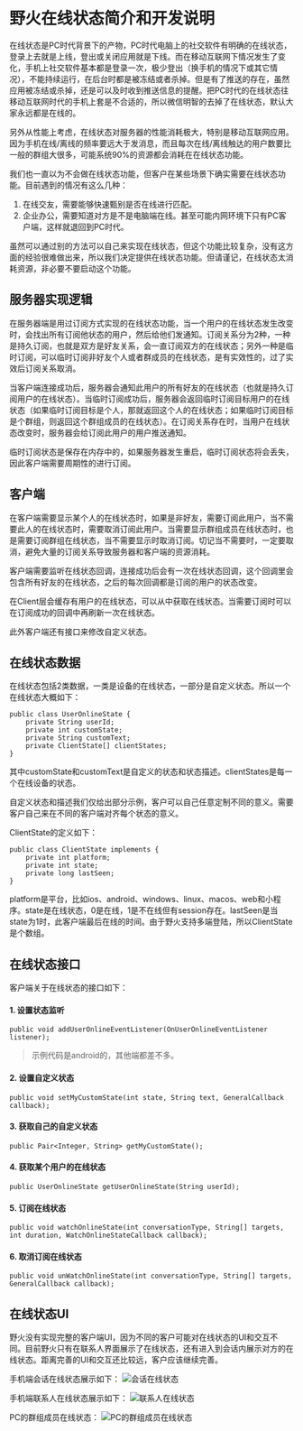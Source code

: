 # 野火在线状态简介和开发说明
在线状态是PC时代背景下的产物，PC时代电脑上的社交软件有明确的在线状态，登录上去就是上线，登出或关闭应用就是下线。而在移动互联网下情况发生了变化，手机上社交软件基本都是登录一次，极少登出（换手机的情况下或其它情况），不能持续运行，在后台时都是被冻结或者杀掉。但是有了推送的存在，虽然应用被冻结或杀掉，还是可以及时收到推送信息的提醒。把PC时代的在线状态往移动互联网时代的手机上套是不合适的，所以微信明智的去掉了在线状态，默认大家永远都是在线的。

另外从性能上考虑，在线状态对服务器的性能消耗极大，特别是移动互联网应用。因为手机在线/离线的频率要远大于发消息，而且每次在线/离线触达的用户数要比一般的群组大很多，可能系统90%的资源都会消耗在在线状态功能。

我们也一直以为不会做在线状态功能，但客户在某些场景下确实需要在线状态功能。目前遇到的情况有这么几种：
1. 在线交友，需要能够快速甄别是否在线进行匹配。
2. 企业办公，需要知道对方是不是电脑端在线。甚至可能内网环境下只有PC客户端，这样就退回到PC时代。

虽然可以通过别的方法可以自己来实现在线状态，但这个功能比较复杂，没有这方面的经验很难做出来，所以我们决定提供在线状态功能。但请谨记，在线状态太消耗资源，非必要不要启动这个功能。

## 服务器实现逻辑
在服务器端是用过订阅方式实现的在线状态功能，当一个用户的在线状态发生改变时，会找出所有订阅他状态的用户，然后给他们发通知。订阅关系分为2种，一种是持久订阅，也就是双方是好友关系，会一直订阅双方的在线状态；另外一种是临时订阅，可以临时订阅非好友个人或者群成员的在线状态，是有实效性的，过了实效后订阅关系取消。

当客户端连接成功后，服务器会通知此用户的所有好友的在线状态（也就是持久订阅用户的在线状态）。当临时订阅成功后，服务器会返回临时订阅目标用户的在线状态（如果临时订阅目标是个人，那就返回这个人的在线状态；如果临时订阅目标是个群组，则返回这个群组成员的在线状态）。在订阅关系存在时，当用户在线状态改变时，服务器会给订阅此用户的用户推送通知。

临时订阅状态是保存在内存中的，如果服务器发生重启，临时订阅状态将会丢失，因此客户端需要周期性的进行订阅。

## 客户端
在客户端需要显示某个人的在线状态时，如果是非好友，需要订阅此用户，当不需要此人的在线状态时，需要取消订阅此用户。当需要显示群组成员在线状态时，也是需要订阅群组在线状态，当不需要显示时取消订阅。切记当不需要时，一定要取消，避免大量的订阅关系导致服务器和客户端的资源消耗。

客户端需要监听在线状态回调，连接成功后会有一次在线状态回调，这个回调里会包含所有好友的在线状态，之后的每次回调都是订阅的用户的状态改变。

在Client层会缓存有用户的在线状态，可以从中获取在线状态。当需要订阅时可以在订阅成功的回调中再刷新一次在线状态。

此外客户端还有接口来修改自定义状态。

## 在线状态数据
在线状态包括2类数据，一类是设备的在线状态，一部分是自定义状态。所以一个在线状态大概如下：
```
public class UserOnlineState {
    private String userId;
    private int customState;
    private String customText;
    private ClientState[] clientStates;
}
```
其中customState和customText是自定义的状态和状态描述。clientStates是每一个在线设备的状态。

自定义状态和描述我们仅给出部分示例，客户可以自己任意定制不同的意义。需要客户自己来在不同的客户端对齐每个状态的意义。

ClientState的定义如下：
```
public class ClientState implements {
    private int platform;
    private int state;
    private long lastSeen;
}
```
platform是平台，比如ios、android、windows、linux、macos、web和小程序。state是在线状态，0是在线，1是不在线但有session存在。lastSeen是当state为1时，此客户端最后在线的时间。由于野火支持多端登陆，所以ClientState是个数组。

## 在线状态接口
客户端关于在线状态的接口如下：
#### 1. 设置状态监听
```
public void addUserOnlineEventListener(OnUserOnlineEventListener listener);
```
> 示例代码是android的，其他端都差不多。

#### 2. 设置自定义状态
````
public void setMyCustomState(int state, String text, GeneralCallback callback);
````

#### 3. 获取自己的自定义状态
```
public Pair<Integer, String> getMyCustomState();
```

#### 4. 获取某个用户的在线状态
````
public UserOnlineState getUserOnlineState(String userId);
````

#### 5. 订阅在线状态
```
public void watchOnlineState(int conversationType, String[] targets, int duration, WatchOnlineStateCallback callback);
```

#### 6. 取消订阅在线状态
```
public void unWatchOnlineState(int conversationType, String[] targets, GeneralCallback callback);
```

## 在线状态UI
野火没有实现完整的客户端UI，因为不同的客户可能对在线状态的UI和交互不同。目前野火只有在联系人界面展示了在线状态，还有进入到会话内展示对方的在线状态。距离完善的UI和交互还比较远，客户应该继续完善。

手机端会话在线状态展示如下：
![会话在线状态](./user_online_state_conversation.jpeg)

手机端联系人在线状态展示如下：
![联系人在线状态](./user_online_state_contact.jpeg)

PC的群组成员在线状态：
![PC的群组成员在线状态](./user_online_state_pc_group.jpeg)
